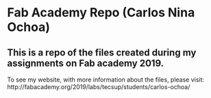 <h1>Fab Academy Repo (Carlos Nina Ochoa)</h1>
<h2>This is a repo of the files created during my assignments on Fab academy 2019.</h2>
<p>To see my website, with more information about the files, please visit: http://fabacademy.org/2019/labs/tecsup/students/carlos-ochoa/ </p>
